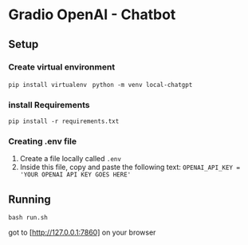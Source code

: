 # Gradio OpenAI - Chatbot


## Setup

### Create virtual environment
`pip install virtualenv`
` python -m venv local-chatgpt`

### install Requirements
`pip install -r requirements.txt`

### Creating .env file
1. Create a file locally called `.env`
2. Inside this file, copy and paste the following text: `OPENAI_API_KEY = 'YOUR OPENAI API KEY GOES HERE'`

## Running

`bash run.sh`

got to [http://127.0.0.1:7860] on your browser

